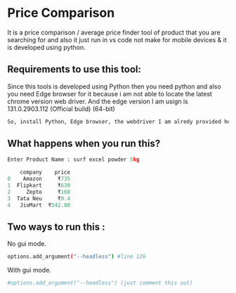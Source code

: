 # Price Comparison

It is a price comparison / average price finder tool of product that you are searching for and also it just run in vs code not make for mobile devices & it is developed using python.

## Requirements to use this tool:

Since this tools is developed using Python then you need python and also you need Edge browser for it because i am not able to locate the latest chrome version web driver. And the edge version I am usign is 131.0.2903.112 (Official build) (64-bit)

```bash
So, install Python, Edge browser, the webdriver I am alredy provided here and also Vs Code to run this 👍
```

## What happens when you run this?

```python
Enter Product Name : surf excel powder 5kg

    company    price
0    Amazon     ₹735
1  Flipkart     ₹639
2     Zepto     ₹168
3  Tata Neu     ₹9.4
4   JioMart  ₹542.00
```

## Two ways to run this :
No gui mode.

```bash
options.add_argument("--headless") #line 126
```

With gui mode.

```bash
#options.add_argument("--headless") (just comment this out)
```
